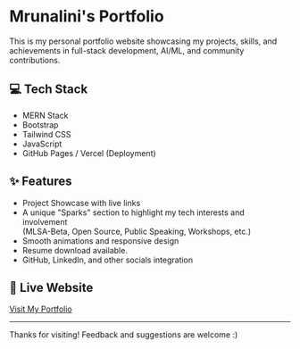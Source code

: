 # Mrunalini's Portfolio

This is my personal portfolio website showcasing my projects, skills, and achievements in full-stack development, AI/ML, and community contributions.

## 💻 Tech Stack
- MERN Stack
- Bootstrap
- Tailwind CSS
- JavaScript
- GitHub Pages / Vercel (Deployment)

## ✨ Features
- Project Showcase with live links
- A unique "Sparks" section to highlight my tech interests and involvement  
  (MLSA-Beta, Open Source, Public Speaking, Workshops, etc.)
- Smooth animations and responsive design
- Resume download available.
- GitHub, LinkedIn, and other socials integration

## 🔗 Live Website
[Visit My Portfolio](https://your-portfolio-link.com)

---

Thanks for visiting! Feedback and suggestions are welcome :)
